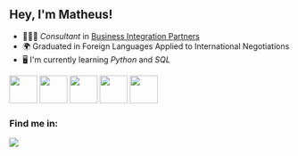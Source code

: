 ## Hey, I'm Matheus!

- 🙍🏻‍♂️ *Consultant* in [Business Integration Partners](https://bipbrasil.com.br/)
- 🌍 Graduated in Foreign Languages Applied to International Negotiations
- 🖥️ I'm currently learning *Python* and *SQL*

<div display="inline">
  <img width="50" height="50" src="https://cdn.jsdelivr.net/gh/devicons/devicon@latest/icons/python/python-original.svg" />
  <img width="50" height="50" src="https://cdn.jsdelivr.net/gh/devicons/devicon@latest/icons/mysql/mysql-original.svg" />
  <img width="50" height="50" src="https://cdn.jsdelivr.net/gh/devicons/devicon@latest/icons/oracle/oracle-original.svg" />
  <img width="50" height="50" src="https://cdn.jsdelivr.net/gh/devicons/devicon@latest/icons/sqlite/sqlite-original.svg" />
  <img width="50" height="50" src="https://cdn.jsdelivr.net/gh/devicons/devicon@latest/icons/powershell/powershell-original.svg" />
          
</div>

### Find me in:

<img src="https://cdn.jsdelivr.net/gh/devicons/devicon@latest/icons/powershell/powershell-original.svg](https://img.shields.io/badge/linkedin-%230077B5.svg?style=for-the-badge&logo=linkedin&logoColor=white" />



<!--
**Eliasmatheussouza/Eliasmatheussouza** is a ✨ _special_ ✨ repository because its `README.md` (this file) appears on your GitHub profile.

Here are some ideas to get you started:

- 🔭 I’m currently working on ...
- 🌱 I’m currently learning ...
- 👯 I’m looking to collaborate on ...
- 🤔 I’m looking for help with ...
- 💬 Ask me about ...
- 📫 How to reach me: ...
- 😄 Pronouns: ...
- ⚡ Fun fact: ...
-->
